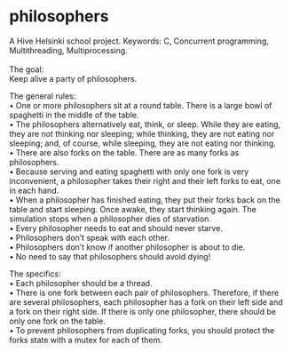 # philosophers
A Hive Helsinki school project. Keywords: C, Concurrent programming, Multithreading, Multiprocessing.<br />
<br />
The goal: <br />
Keep alive a party of philosophers. <br />

The general rules:<br />
• One or more philosophers sit at a round table. There is a large bowl of spaghetti in the middle of the table.<br />
• The philosophers alternatively eat, think, or sleep. While they are eating, they are not thinking nor sleeping; while thinking, they are not eating nor sleeping; and, of course, while sleeping, they are not eating nor thinking.<br />
• There are also forks on the table. There are as many forks as philosophers.<br />
• Because serving and eating spaghetti with only one fork is very inconvenient, a philosopher takes their right and their left forks to eat, one in each hand.<br />
• When a philosopher has finished eating, they put their forks back on the table and start sleeping. Once awake, they start thinking again. The simulation stops when a philosopher dies of starvation.<br />
• Every philosopher needs to eat and should never starve.<br />
• Philosophers don’t speak with each other.<br />
• Philosophers don’t know if another philosopher is about to die.<br />
• No need to say that philosophers should avoid dying!<br />

The specifics:<br />
• Each philosopher should be a thread.<br />
• There is one fork between each pair of philosophers. Therefore, if there are several philosophers, each philosopher has a fork on their left side and a fork on their right side. If there is only one philosopher, there should be only one fork on the table.<br />
• To prevent philosophers from duplicating forks, you should protect the forks state with a mutex for each of them.<br />

